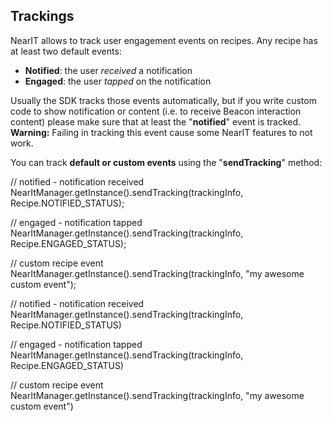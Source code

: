 ## Trackings
NearIT allows to track user engagement events on recipes. Any recipe has at least two default events:

  - **Notified**: the user *received* a notification
  - **Engaged**: the user *tapped* on the notification
  
Usually the SDK tracks those events automatically, but if you write custom code to show notification or content (i.e. to receive Beacon interaction content) please make sure that at least the "**notified**" event is tracked.
<br>**Warning:** Failing in tracking this event cause some NearIT features to not work.

You can track **default or custom events** using the "**sendTracking**" method:

<div class="code-java">
// notified - notification received
NearItManager.getInstance().sendTracking(trackingInfo, Recipe.NOTIFIED_STATUS);

// engaged - notification tapped
NearItManager.getInstance().sendTracking(trackingInfo, Recipe.ENGAGED_STATUS);

// custom recipe event
NearItManager.getInstance().sendTracking(trackingInfo, "my awesome custom event");
</div>
<div class="code-kotlin">
// notified - notification received
NearItManager.getInstance().sendTracking(trackingInfo, Recipe.NOTIFIED_STATUS)

// engaged - notification tapped
NearItManager.getInstance().sendTracking(trackingInfo, Recipe.ENGAGED_STATUS)

// custom recipe event
NearItManager.getInstance().sendTracking(trackingInfo, "my awesome custom event")
</div>